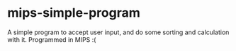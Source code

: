 # mips-simple-program
A simple program to accept user input, and do some sorting and calculation with it. Programmed in MIPS :(
